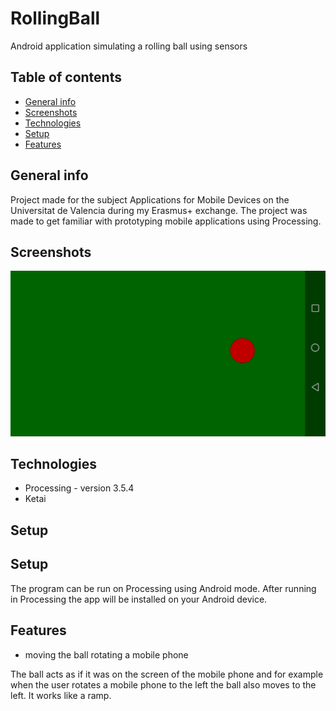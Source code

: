 # RollingBall
Android application simulating a rolling ball using sensors

## Table of contents
* [General info](#general-info)
* [Screenshots](#screenshots)
* [Technologies](#technologies)
* [Setup](#setup)
* [Features](#features)

## General info
Project made for the subject Applications for Mobile Devices on the Universitat de Valencia during my Erasmus+ exchange. The project was made to get familiar with prototyping mobile applications using Processing.

## Screenshots
![screenshot1](img/screenshot1.jpg)

## Technologies
* Processing - version 3.5.4
* Ketai

## Setup
## Setup
The program can be run on Processing using Android mode. After running in Processing the app will be installed on your Android device.

## Features
* moving the ball rotating a mobile phone

The ball acts as if it was on the screen of the mobile phone and for example when the user rotates a mobile phone to the left the ball also moves to the left. It works like a ramp.

